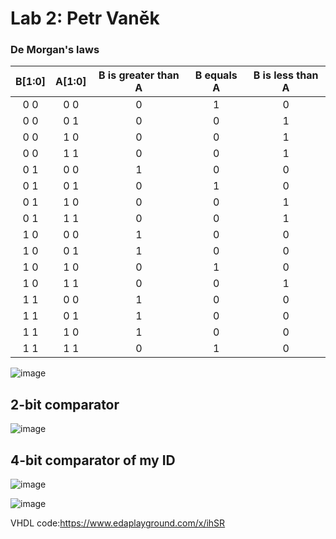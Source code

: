 # Lab 2: Petr Vaněk
### De Morgan's laws
| **B[1:0]** | **A[1:0]** |**B is greater than A** | **B equals A** | **B is less than A** | 
| :-: | :-: | :-: | :-: | :-: |
|0 0|	0 0|	0|	1 |	0|
|0 0|	0 1|	0	 |0|	1|
|0 0	|1 0	|0	|0	|1|
|0 0|	1 1|	0|	0|	1|
|0 1	|0 0	|1	|0	|0|
|0 1	|0 1|	0|	1|	0|
|0 1	|1 0	|0	|0	|1|
|0 1	|1 1|	0|	0|	1|
|1 0	|0 0	|1	|0	|0|
|1 0|	0 1|	1	|0	|0|
|1 0	|1 0	|0	|1|	0|
|1 0|	1 1|	0	|0|	1|
|1 1	|0 0	|1	|0	|0|
|1 1	|0 1|	1|	0|	0|
|1 1	|1 0	|1	|0	|0|
|1 1	|1 1|	0|	1|	0|

![image](https://user-images.githubusercontent.com/99393183/155115545-8022abaa-9def-412c-bff3-10ca05d54454.png)




## 2-bit comparator 

![image](https://user-images.githubusercontent.com/99393183/154687912-5968c1e1-fa66-4b93-acc1-b78018f016dd.png)


## 4-bit comparator of my ID

![image](https://user-images.githubusercontent.com/99393183/154687417-069ad487-5fd3-4a30-ada9-153478f56923.png)


![image](https://user-images.githubusercontent.com/99393183/154687621-86382626-bb53-4fe9-bc93-6fcb15ecafd2.png)



VHDL code:https://www.edaplayground.com/x/ihSR

